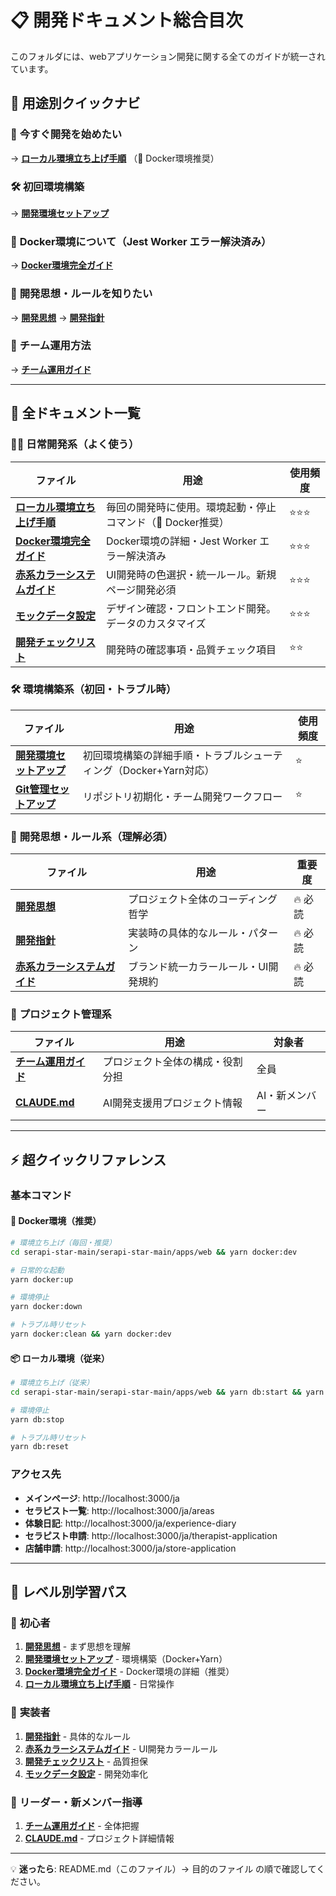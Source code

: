 # 📋 開発ドキュメント総合目次

このフォルダには、webアプリケーション開発に関する全てのガイドが統一されています。

## 🎯 **用途別クイックナビ**

### 🚀 **今すぐ開発を始めたい**
→ **[ローカル環境立ち上げ手順](./local-environment.md)** （🐳 Docker環境推奨）

### 🛠️ **初回環境構築**
→ **[開発環境セットアップ](./development-setup.md)** 

### 🐳 **Docker環境について（Jest Worker エラー解決済み）**
→ **[Docker環境完全ガイド](./docker-environment.md)**

### 📖 **開発思想・ルールを知りたい**
→ **[開発思想](./serapi_development_philosophy.md)** → **[開発指針](./serapi_session_prompt.md)**

### 👥 **チーム運用方法**
→ **[チーム運用ガイド](./team-guide.md)**

---

## 📁 **全ドキュメント一覧**

### 🏃‍♂️ **日常開発系（よく使う）**

| ファイル | 用途 | 使用頻度 |
|---------|------|----------|
| **[ローカル環境立ち上げ手順](./local-environment.md)** | 毎回の開発時に使用。環境起動・停止コマンド（🐳 Docker推奨） | ⭐⭐⭐ |
| **[Docker環境完全ガイド](./docker-environment.md)** | Docker環境の詳細・Jest Worker エラー解決済み | ⭐⭐⭐ |
| **[赤系カラーシステムガイド](./serapi_color_system_guide.md)** | UI開発時の色選択・統一ルール。新規ページ開発必須 | ⭐⭐⭐ |
| **[モックデータ設定](./mock-data.md)** | デザイン確認・フロントエンド開発。データのカスタマイズ | ⭐⭐⭐ |
| **[開発チェックリスト](./serapi_development_checklist.md)** | 開発時の確認事項・品質チェック項目 | ⭐⭐ |

### 🛠️ **環境構築系（初回・トラブル時）**

| ファイル | 用途 | 使用頻度 |
|---------|------|----------|
| **[開発環境セットアップ](./development-setup.md)** | 初回環境構築の詳細手順・トラブルシューティング（Docker+Yarn対応） | ⭐ |
| **[Git管理セットアップ](./git-setup.md)** | リポジトリ初期化・チーム開発ワークフロー | ⭐ |

### 📖 **開発思想・ルール系（理解必須）**

| ファイル | 用途 | 重要度 |
|---------|------|--------|
| **[開発思想](./serapi_development_philosophy.md)** | プロジェクト全体のコーディング哲学 | 🔥 必読 |
| **[開発指針](./serapi_session_prompt.md)** | 実装時の具体的なルール・パターン | 🔥 必読 |
| **[赤系カラーシステムガイド](./serapi_color_system_guide.md)** | ブランド統一カラールール・UI開発規約 | 🔥 必読 |

### 👥 **プロジェクト管理系**

| ファイル | 用途 | 対象者 |
|---------|------|--------|
| **[チーム運用ガイド](./team-guide.md)** | プロジェクト全体の構成・役割分担 | 全員 |
| **[CLAUDE.md](./CLAUDE.md)** | AI開発支援用プロジェクト情報 | AI・新メンバー |

---

## ⚡ **超クイックリファレンス**

### 基本コマンド

#### 🐳 Docker環境（推奨）
```bash
# 環境立ち上げ（毎回・推奨）
cd serapi-star-main/serapi-star-main/apps/web && yarn docker:dev

# 日常的な起動
yarn docker:up

# 環境停止
yarn docker:down

# トラブル時リセット
yarn docker:clean && yarn docker:dev
```

#### 📦 ローカル環境（従来）
```bash
# 環境立ち上げ（従来）
cd serapi-star-main/serapi-star-main/apps/web && yarn db:start && yarn dev

# 環境停止
yarn db:stop

# トラブル時リセット
yarn db:reset
```

### アクセス先
- **メインページ**: http://localhost:3000/ja
- **セラピスト一覧**: http://localhost:3000/ja/areas  
- **体験日記**: http://localhost:3000/ja/experience-diary
- **セラピスト申請**: http://localhost:3000/ja/therapist-application
- **店舗申請**: http://localhost:3000/ja/store-application

---

## 🎯 **レベル別学習パス**

### 🔰 **初心者**
1. **[開発思想](./serapi_development_philosophy.md)** - まず思想を理解
2. **[開発環境セットアップ](./development-setup.md)** - 環境構築（Docker+Yarn）
3. **[Docker環境完全ガイド](./docker-environment.md)** - Docker環境の詳細（推奨）
4. **[ローカル環境立ち上げ手順](./local-environment.md)** - 日常操作

### 🚀 **実装者**  
1. **[開発指針](./serapi_session_prompt.md)** - 具体的なルール
2. **[赤系カラーシステムガイド](./serapi_color_system_guide.md)** - UI開発カラールール
3. **[開発チェックリスト](./serapi_development_checklist.md)** - 品質担保
4. **[モックデータ設定](./mock-data.md)** - 開発効率化

### 👑 **リーダー・新メンバー指導**
1. **[チーム運用ガイド](./team-guide.md)** - 全体把握
2. **[CLAUDE.md](./CLAUDE.md)** - プロジェクト詳細情報

---

💡 **迷ったら**: README.md（このファイル）→ 目的のファイル の順で確認してください。
